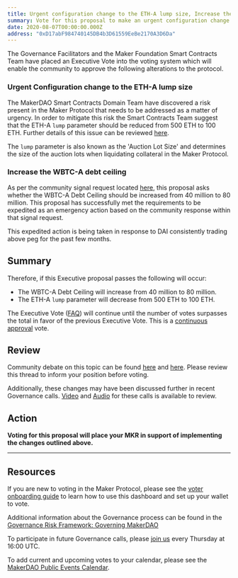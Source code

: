 ```yaml
---
title: Urgent configuration change to the ETH-A lump size, Increase the WBTC-A debt ceiling
summary: Vote for this proposal to make an urgent configuration change to the ETH-A lump size, and Increase the WBTC-A debt ceiling
date: 2020-08-07T00:00:00.000Z
address: "0xD17abF984740145DB4b3D61559EeBe2170A3D6Da"
---
```

The Governance Facilitators and the Maker Foundation Smart Contracts Team have placed an Executive Vote into the voting system which will enable the community to approve the following alterations to the protocol.

### Urgent Configuration change to the ETH-A lump size
The MakerDAO Smart Contracts Domain Team have discovered a risk present in the Maker Protocol that needs to be addressed as a matter of urgency. In order to mitigate this risk the Smart Contracts Team suggest that the ETH-A `lump` parameter should be reduced from 500 ETH to 100 ETH. Further details of this issue can be reviewed [here](https://forum.makerdao.com/t/3586).

The `lump` parameter is also known as the 'Auction Lot Size' and determines the size of the auction lots when liquidating collateral in the Maker Protocol.

### Increase the WBTC-A debt ceiling

As per the community signal request located [here](https://forum.makerdao.com/t/3519), this proposal asks whether the WBTC-A Debt Ceiling should be increased from 40 million to 80 million. This proposal has successfully met the requirements to be expedited as an emergency action based on the community response within that signal request. 

This expedited action is being taken in response to DAI consistently trading above peg for the past few months.

## Summary

Therefore, if this Executive proposal passes the following will occur:

- The WBTC-A Debt Ceiling will increase from 40 million to 80 million.
- The ETH-A `lump` parameter will decrease from 500 ETH to 100 ETH.

The Executive Vote ([FAQ](https://community-development.makerdao.com/makerdao-mcd-faqs/faqs#governance)) will continue until the number of votes surpasses the total in favor of the previous Executive Vote. This is a [continuous approval](https://community-development.makerdao.com/makerdao-mcd-faqs/faqs/governance#what-is-continuous-approval-voting) vote.

## Review

Community debate on this topic can be found [here](https://forum.makerdao.com/t/3519) and [here](https://forum.makerdao.com/t/3586). Please review this thread to inform your position before voting.

Additionally, these changes may have been discussed further in recent Governance calls. [Video](https://www.youtube.com/playlist?list=PLLzkWCj8ywWNq5-90-Id6VPSsrk4OWVan) and [Audio](https://soundcloud.com/makerdao/sets/governance-calls) for these calls is available to review.

## Action

**Voting for this proposal will place your MKR in support of implementing the changes outlined above.**

---

## Resources

If you are new to voting in the Maker Protocol, please see the [voter onboarding guide](https://community-development.makerdao.com/onboarding/voter-onboarding) to learn how to use this dashboard and set up your wallet to vote.

Additional information about the Governance process can be found in the [Governance Risk Framework: Governing MakerDAO](https://community-development.makerdao.com/governance/governance-risk-framework)

To participate in future Governance calls, please [join us](https://community-development.makerdao.com/governance/governance-and-risk-meetings) every Thursday at 16:00 UTC.

To add current and upcoming votes to your calendar, please see the [MakerDAO Public Events Calendar](https://calendar.google.com/calendar/embed?src=makerdao.com_3efhm2ghipksegl009ktniomdk%40group.calendar.google.com&amp;ctz=America%2FLos_Angeles).